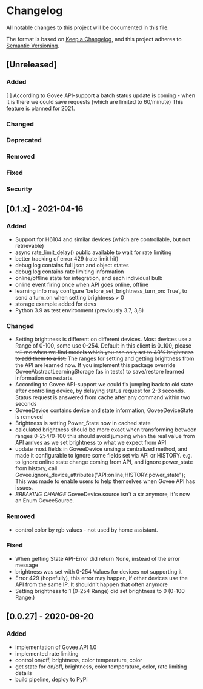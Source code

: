 # Changelog

All notable changes to this project will be documented in this file.

The format is based on [Keep a Changelog](https://keepachangelog.com/en/1.0.0/),
and this project adheres to [Semantic Versioning](https://semver.org/spec/v2.0.0.html).

## [Unreleased]

### Added

[ ] According to Govee API-support a batch status update is coming - when it is there we could save requests (which are limited to 60/minute)
  This feature is planned for 2021.

### Changed

### Deprecated

### Removed

### Fixed

### Security

## [0.1.x] - 2021-04-16

### Added

- Support for H6104 and similar devices (which are controllable, but not retrievable)
- async rate_limit_delay() public available to wait for rate limiting
- better tracking of error 429 (rate limit hit)
- debug log contains full json and object states
- debug log contains rate limiting information
- online/offline state for integration, and each individual bulb
- online event firing once when API goes online, offline
- learning info may configure 'before_set_brightness_turn_on: True', to send a turn_on when setting brightness > 0
- storage example added for devs
- Python 3.9 as test environment (previously 3.7, 3,8)

### Changed

- Setting brightness is different on different devices. Most devices use a Range of 0-100, some use 0-254.
  ~~Default in this client is 0..100, please tell me when we find models which you can only set to 40% brightness to add them to a list.~~
  The ranges for setting and getting brightness from the API are learned now. If you implement this package override GoveeAbstractLearningStorage (as in tests) to save/restore learned information on restarts.
- According to Govee API-support we could fix jumping back to old state after controlling device,
  by delaying status request for 2-3 seconds.
  Status request is answered from cache after any command within two seconds
- GoveeDevice contains device and state information, GoveeDeviceState is removed
- Brightness is setting Power_State now in cached state
- calculated brightness should be more exact when transforming between ranges 0-254/0-100
  this should avoid jumping when the real value from API arrives as we set brightness to what we expect from API
- update most fields in GoveeDevice unsing a centralized method, and made it configurable to ignore some fields set via API or HISTORY. e.g. to ignore online state change coming from API, and ignore power_state from history, call Govee.ignore_device_attributes("API:online;HISTORY:power_state"); This was made to enable users to help themselves when Govee API has issues.
- *BREAKING CHANGE* GoveeDevice.source isn't a str anymore, it's now an Enum GoveeSource.

### Removed

- control color by rgb values - not used by home assistant.

### Fixed

- When getting State API-Error did return None, instead of the error message
- brightness was set with 0-254 Values for devices not supporting it
- Error 429 (hopefully), this error may happen, if other devices use the API from the same IP. It shouldn't happen that often anymore
- Setting brightness to 1 (0-254 Range) did set brightness to 0 (0-100 Range.)

## [0.0.27] - 2020-09-20

### Added

- implementation of Govee API 1.0
- implemented rate limiting
- control on/off, brightness, color temperature, color
- get state for on/off, brightness, color temperature, color, rate limiting details
- build pipeline, deploy to PyPi
